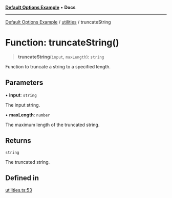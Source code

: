 [**Default Options Example**](../../README.md) • **Docs**

***

[Default Options Example](../../modules.md) / [utilities](../README.md) / truncateString

# Function: truncateString()

> **truncateString**(`input`, `maxLength`): `string`

Function to truncate a string to a specified length.

## Parameters

• **input**: `string`

The input string.

• **maxLength**: `number`

The maximum length of the truncated string.

## Returns

`string`

The truncated string.

## Defined in

[utilities.ts:53](https://github.com/typedoc2md/typedoc-plugin-markdown-examples/blob/main/dummy-api/src/utilities.ts#L53)
